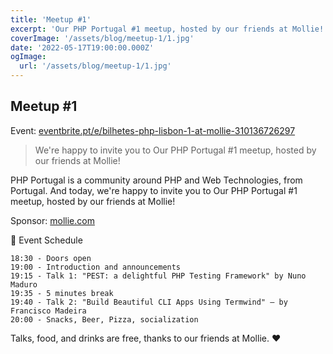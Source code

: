 ```yaml
---
title: 'Meetup #1'
excerpt: 'Our PHP Portugal #1 meetup, hosted by our friends at Mollie!'
coverImage: '/assets/blog/meetup-1/1.jpg'
date: '2022-05-17T19:00:00.000Z'
ogImage:
  url: '/assets/blog/meetup-1/1.jpg'
---
```


## Meetup #1

Event: [eventbrite.pt/e/bilhetes-php-lisbon-1-at-mollie-310136726297](https://www.eventbrite.pt/e/bilhetes-php-lisbon-1-at-mollie-310136726297)

> We're happy to invite you to Our PHP Portugal #1 meetup, hosted by our friends at Mollie!

PHP Portugal is a community around PHP and Web Technologies, from Portugal. And today, we're happy to invite you to Our PHP Portugal #1 meetup, hosted by our friends at Mollie!

Sponsor: [mollie.com](https://www.mollie.com/en)

📆 Event Schedule

    18:30 - Doors open
    19:00 - Introduction and announcements
    19:15 - Talk 1: "PEST: a delightful PHP Testing Framework" by Nuno Maduro
    19:35 - 5 minutes break
    19:40 - Talk 2: "Build Beautiful CLI Apps Using Termwind" — by Francisco Madeira
    20:00 - Snacks, Beer, Pizza, socialization

Talks, food, and drinks are free, thanks to our friends at Mollie. ❤️
